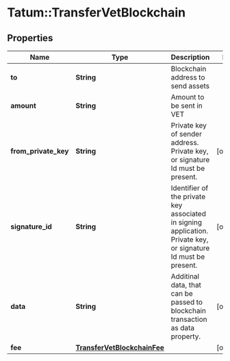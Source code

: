 # Tatum::TransferVetBlockchain

## Properties
Name | Type | Description | Notes
------------ | ------------- | ------------- | -------------
**to** | **String** | Blockchain address to send assets | 
**amount** | **String** | Amount to be sent in VET | 
**from_private_key** | **String** | Private key of sender address. Private key, or signature Id must be present. | [optional] 
**signature_id** | **String** | Identifier of the private key associated in signing application. Private key, or signature Id must be present. | [optional] 
**data** | **String** | Additinal data, that can be passed to blockchain transaction as data property. | [optional] 
**fee** | [**TransferVetBlockchainFee**](TransferVetBlockchainFee.md) |  | [optional] 

